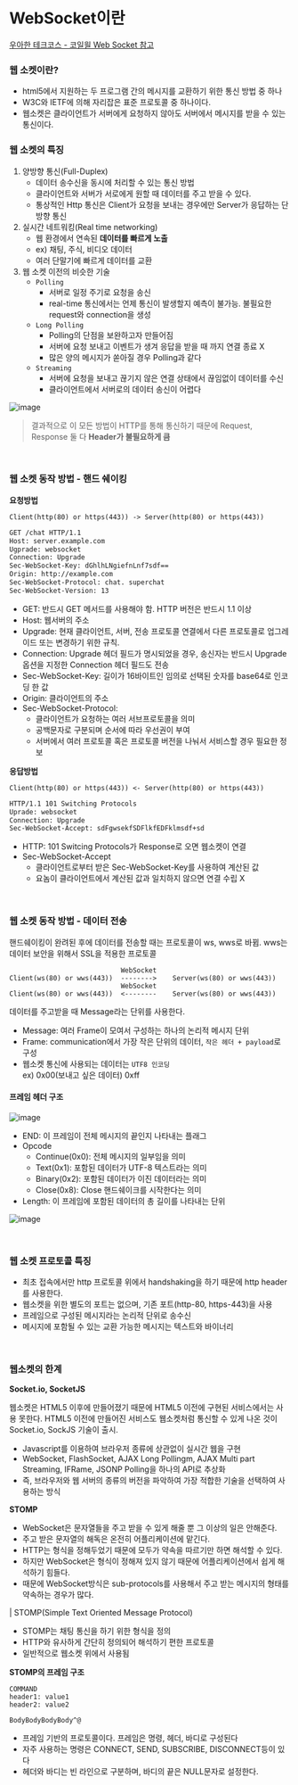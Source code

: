 # WebSocket이란
[우아한 테크코스 - 코일읠 Web Socket 참고](https://www.youtube.com/watch?v=MPQHvwPxDUw&t=656s)

### 웹 소켓이란?
+ html5에서 지원하는 두 프로그램 간의 메시지를 교환하기 위한 통신 방법 중 하나
+ W3C와 IETF에 의해 자리잡은 표준 프로토콜 중 하나이다. 
+ 웹소켓은 클라이언트가 서버에게 요청하지 않아도 서버에서 메시지를 받을 수 있는 통신이다.

### 웹 소켓의 특징
1. 양방향 통신(Full-Duplex)
   - 데이터 송수신을 동시에 처리할 수 있는 통신 방법
   - 클라이언트와 서버가 서로에게 원할 때 데이터를 주고 받을 수 있다.
   - 통상적인 Http 통신은 Client가 요청을 보내는 경우에만 Server가 응답하는 단방향 통신  
2. 실시간 네트워킹(Real time networking)  
   - 웹 환경에서 연속된 **데이터를 빠르게 노출**
   - ex) 채팅, 주식, 비디오 데이터
   - 여러 단말기에 빠르게 데이터를 교환  
3. 웹 소켓 이전의 비슷한 기술  
   - `Polling`
     - 서버로 일정 주기로 요청을 송신
     - real-time 통신에서는 언제 통신이 발생할지 예측이 불가능. 불필요한 request와 connection을 생성
   - `Long Polling`
     - Polling의 단점을 보완하고자 만들어짐
     - 서버에 요청 보내고 이벤트가 생겨 응답을 받을 때 까지 연결 종료 X
     - 많은 양의 메시지가 쏟아질 경우 Polling과 같다
   - `Streaming`
     - 서버에 요청을 보내고 끊기지 않은 연결 상태에서 끊임없이 데이터를 수신
     - 클라이언트에서 서버로의 데이터  송신이 어렵다   

![image](https://user-images.githubusercontent.com/24693833/126273453-7702d123-d7bd-41ef-9d0e-6e6026ffe57f.png)

> 결과적으로 이 모든 방법이 HTTP를 통해 통신하기 때문에 Request, Response 둘 다 **Header가 불필요하게 큼**

<br> 

### 웹 소켓 동작 방법 - 핸드 쉐이킹

**요청방법**    
```
Client(http(80) or https(443)) -> Server(http(80) or https(443))
```
```html
GET /chat HTTP/1.1        
Host: server.example.com  
Ugprade: websocket       
Connection: Upgrade     
Sec-WebSocket-Key: dGhlhLNgiefnLnf7sdf==   
Origin: http://example.com     
Sec-WebSocket-Protocol: chat. superchat   
Sec-WebSocket-Version: 13
```
+ GET: 반드시 GET 메서드를 사용해야 함. HTTP 버전은 반드시 1.1 이상
+ Host: 웹서버의 주소
+ Upgrade: 현재 클라이언트, 서버, 전송 프로토콜 연결에서 다른 프로토콜로 업그레이드 또는 변경하기 위한 규칙. 
+ Connection: Upgrade 헤더 필드가 명시되었을 경우, 송신자는 반드시 Upgrade 옵션을 지정한 Connection 헤더 필드도 전송
+ Sec-WebSocket-Key: 길이가 16바이트인 임의로 선택된 숫자를 base64로 인코딩 한 값
+ Origin: 클라이언트의 주소
+ Sec-WebSocket-Protocol: 
    + 클라이언트가 요청하는 여러 서브프로토콜을 의미
    + 공백문자로 구분되며 순서에 따라 우선권이 부여
    + 서버에서 여러 프로토콜 혹은 프로토콜 버전을 나눠서 서비스할 경우 필요한 정보



**응답방법**   
```
Client(http(80) or https(443)) <- Server(http(80) or https(443))   
```
```html
HTTP/1.1 101 Switching Protocols
Uprade: websocket
Connection: Upgrade
Sec-WebSocket-Accept: sdFgwsekfSDFlkfEDFklmsdf+sd
```
+ HTTP: 101 Switcing Protocols가 Response로 오면 웹소켓이 연결
+ Sec-WebSocket-Accept
  + 클라이언트로부터 받은 Sec-WebSocket-Key를 사용하여 계산된 값
  + 요놈이 클라이언트에서 계산된 값과 일치하지 않으면 연결 수립 X

<br>

### 웹 소켓 동작 방법 - 데이터 전송
핸드쉐이킹이 완려된 후에 데이터를 전송할 때는 프로토콜이 ws, wws로 바뀜. wws는 데이터 보안을 위해서 SSL을 적용한 프로토콜
```
                            WebSocket
Client(ws(80) or wws(443))  -------->    Server(ws(80) or wws(443))
                            WebSocket
Client(ws(80) or wws(443))  <--------    Server(ws(80) or wws(443))
```
데이터를 주고받을 때 Message라는 단위를 사용한다.
+ Message: 여러 Frame이 모여서 구성하는 하나의 논리적 메시지 단위
+ Frame: communication에서 가장 작은 단위의 데이터, `작은 헤더 + payload`로 구성   
+ 웹소켓 통신에 사용되는 데이터는 `UTF8 인코딩`   
  ex) 0x00(보내고 싶은 데이터) 0xff


#### 프레임 헤더 구조
![image](https://user-images.githubusercontent.com/24693833/126870188-7f7ac5aa-f314-45c1-b3b7-f4f14c71b945.png)
+ END: 이 프레임이 전체 메시지의 끝인지 나타내는 플래그
+ Opcode
  + Continue(0x0): 전체 메시지의 일부임을 의미
  + Text(0x1): 포함된 데이터가 UTF-8 텍스트라는 의미
  + Binary(0x2): 포함된 데이터가 이진 데이터라는 의미
  + Close(0x8): Close 핸드쉐이크를 시작한다는 의미
+ Length: 이 프레임에 포함된 데이터의 총 길이를 나타내는 단위



![image](https://user-images.githubusercontent.com/24693833/126870308-7eeaacd3-7769-4009-ab35-c7413f4bc39e.png)

<br>

### 웹 소켓 프로토콜 특징
+ 최초 접속에서만 http 프로토콜 위에서 handshaking을 하기 때문에 http header를 사용한다.
+ 웹소켓을 위한 별도의 포트는 없으며, 기존 포트(http-80, https-443)을 사용
+ 프레임으로 구성된 메시지라는 논리적 단위로 송수신
+ 메시지에 포함될 수 있는 교환 가능한 메시지는 텍스트와 바이너리

<br>

### 웹소켓의 한계 
**Socket.io, SocketJS**  

웹소켓은 HTML5 이후에 만들어졌기 때문에 HTML5 이전에 구현된 서비스에서는 사용 못한다. HTML5 이전에 만들어진 서비스도 웹소켓처럼 통신할 수 있게 나온 것이 Socket.io, SockJS 기술이 출시.  
 + Javascript를 이용하여 브라우저 종류에 상관없이 실시간 웹을 구현
 + WebSocket, FlashSocket, AJAX Long Pollingm, AJAX Multi part Streaming, IFRame, JSONP Polling을 하나의 API로 추상화
 + 즉, 브라우저와 웹 서버의 종류의 버전을 파악하여 가장 적합한 기술을 선택하여 사용하는 방식

**STOMP**  
+ WebSocket은 문자열들을 주고 받을 수 있게 해줄 뿐 그 이상의 일은 안해준다.
+ 주고 받은 문자열의 해독은 온전히 어플리케이션에 맡긴다.
+ HTTP는 형식을 정해두었기 때문에 모두가 약속을 따르기만 하면 해석할 수 있다.
+ 하지만 WebSocket은 형식이 정해져 있지 않기 때문에 어플리케이션에서 쉽게 해석하기 힘들다.
+ 때문에 WebSocket방식은 sub-protocols를 사용해서 주고 받는 메시지의 형태를 약속하는 경우가 많다.

| STOMP(Simple Text Oriented Message Protocol)
+ STOMP는 채팅 통신을 하기 위한 형식을 정의
+ HTTP와 유사하게 간단히 정의되어 해석하기 편한 프로토콜
+ 일반적으로 웹소켓 위에서 사용됨

**STOMP의 프레임 구조**  
```
COMMAND
header1: value1
header2: value2

BodyBodyBodyBody^@
```
+ 프레임 기반의 프로토콜이다. 프레임은 명령, 헤더, 바디로 구성된다
+ 자주 사용하는 명령은 CONNECT, SEND, SUBSCRIBE, DISCONNECT등이 있다
+ 헤더와 바디는 빈 라인으로 구분하며, 바디의 끝은 NULL문자로 설정한다.

